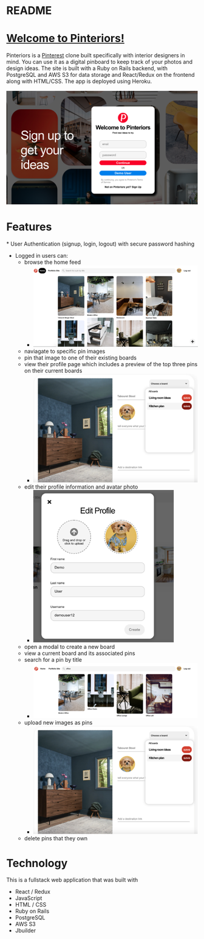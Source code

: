 # README

<h1><a href='https://pinteriors.herokuapp.com/#/' target='_blank'>Welcome to Pinteriors!</a></h1>
Pinteriors is a <a href='https://www.pinterest.com' target='_blank'>Pinterest</a> clone built specifically with interior designers in mind. You can use it as a digital pinboard to keep track of your photos and design ideas. The site is built with a Ruby on Rails backend, with PostgreSQL and AWS S3 for data storage and React/Redux on the frontend along with HTML/CSS. The app is deployed using Heroku.  
<br></br>
<img src='./app/assets/images/pinteriors.png'>
<h1>Features</h1>
* User Authentication (signup, login, logout) with secure password hashing

* Logged in users can:
    * browse the home feed
      * <img src='./app/assets/images/home_feed.png'/>
    * naviagate to specific pin images
    * pin that image to one of their existing boards 
    * view their profile page which includes a preview of the top three pins on their current boards
      * <img src='./app/assets/images/create_pin3.png'/>
    * edit their profile information and avatar photo
      * <img src='./app/assets/images/profile_edit.png' height='400' />
    * open a modal to create a new board 
    * view a current board and its associated pins
    * search for a pin by title
      * <img src='./app/assets/images/search_bar.png'/>
    * upload new images as pins
      * <img src='./app/assets/images/create_pin3.png'/>
    * delete pins that they own


<h1>Technology</h1>
This is a fullstack web application that was built with 

* React / Redux
* JavaScript
* HTML / CSS
* Ruby on Rails
* PostgreSQL
* AWS S3
* Jbuilder





